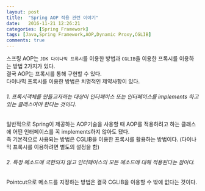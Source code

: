 ```yaml
---
layout: post
title:  "Spring AOP 적용 관련 이야기"
date:   2016-11-21 12:26:21
categories: [Spring Framework]
tags: [Java,Spring Framework,AOP,Dynamic Proxy,CGLIB]
comments: true
---
```

스프링 AOP는 `JDK 다이나믹 프록시`를 이용한 방법과 `CGLIB`을 이용한 프록시를 이용하는 방법 2가지가 있다.  
결국 AOP는 프록시를 통해 구현할 수 있다.  
다이나믹 프록시를 이용한 방법은 치명적인 제약사항이 있다.  

###### 1. 프록시객체를 만들고자하는 대상이 인터페이스 또는 인터페이스를 implements 하고 있는 클래스여야 한다는 것이다.
일반적으로 Spring이 제공하는 AOP기술을 사용할 때 AOP를 적용하려고 하는 클래스에 어떤 인터페이스를 꼭 implements하지 않아도 됐다.  
즉 기본적으로 사용되는 방법은 CGLIB을 이용한 프록시를 활용하는 방법이다. (다이나믹 프록시를 이용하려면 별도의 설정을 함)  

###### 2. 특정 메소드에 국한되지 않고 인터페이스의 모든 메소드에 대해 적용된다는 점이다.  
Pointcut으로 메소드를 지정하는 방법은 결국 CGLIB을 이용할 수 밖에 없다는 것이다.  
